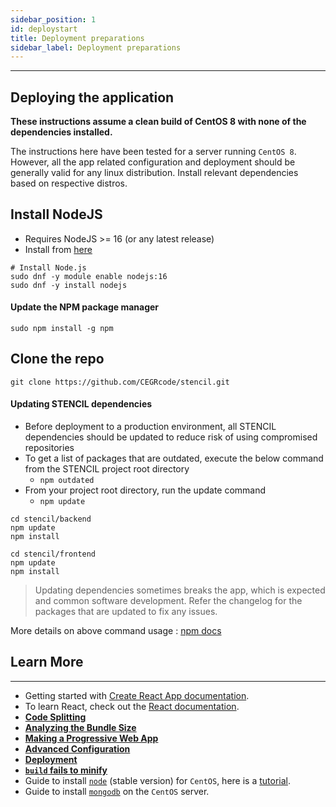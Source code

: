 ```yaml
---
sidebar_position: 1
id: deploystart
title: Deployment preparations
sidebar_label: Deployment preparations
---
```


---

## Deploying the application
**These instructions assume a clean build of CentOS 8 with none of the dependencies installed.**

The instructions here have been tested for a server running `CentOS 8`. However, all the app related configuration and deployment should be generally valid for any linux distribution. Install relevant dependencies based on respective distros.

## Install NodeJS
- Requires NodeJS >= 16 (or any latest release)
- Install from [here](https://nodejs.org/en/download/)

```
# Install Node.js
sudo dnf -y module enable nodejs:16
sudo dnf -y install nodejs
```

#### Update the NPM package manager

```
sudo npm install -g npm
```

## Clone the repo

```
git clone https://github.com/CEGRcode/stencil.git
```

#### Updating STENCIL dependencies
- Before deployment to a production environment, all STENCIL dependencies should be updated to reduce risk of using compromised repositories
- To get a list of packages that are outdated, execute the below command from the STENCIL project root directory
  - `npm outdated`
- From your project root directory, run the update command
  - `npm update`

```
cd stencil/backend
npm update
npm install
```

```
cd stencil/frontend
npm update
npm install
```

> Updating dependencies sometimes breaks the app, which is expected and common software development. Refer the changelog for the packages that are updated to fix any issues.

More details on above command usage : [npm docs](https://docs.npmjs.com/updating-packages-downloaded-from-the-registry)

## Learn More

---

- Getting started with [Create React App documentation](https://facebook.github.io/create-react-app/docs/getting-started).
- To learn React, check out the [React documentation](https://reactjs.org/).
- [**Code Splitting**](https://facebook.github.io/create-react-app/docs/code-splitting)
- [**Analyzing the Bundle Size**](https://facebook.github.io/create-react-app/docs/analyzing-the-bundle-size)
- [**Making a Progressive Web App**](https://facebook.github.io/create-react-app/docs/making-a-progressive-web-app)
- [**Advanced Configuration**](https://facebook.github.io/create-react-app/docs/advanced-configuration)
- [**Deployment**](https://facebook.github.io/create-react-app/docs/deployment)
- [**`build` fails to minify**](https://facebook.github.io/create-react-app/docs/troubleshooting#npm-run-build-fails-to-minify)
- Guide to install [`node`](https://nodejs.org/en/) (stable version) for `CentOS`, here is a [tutorial](https://www.digitalocean.com/community/tutorials/how-to-install-node-js-on-a-centos-7-server).
- Guide to install [`mongodb`](https://docs.mongodb.com/manual/tutorial/install-mongodb-on-red-hat/) on the `CentOS` server.
